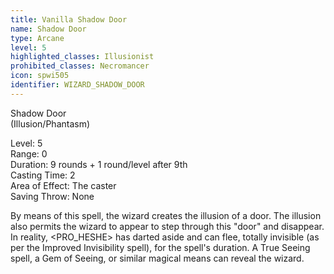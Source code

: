 ```yaml
---
title: Vanilla Shadow Door
name: Shadow Door
type: Arcane
level: 5
highlighted_classes: Illusionist
prohibited_classes: Necromancer
icon: spwi505
identifier: WIZARD_SHADOW_DOOR
---
```

Shadow Door  
(Illusion/Phantasm)  
  
Level: 5  
Range: 0  
Duration: 9 rounds + 1 round/level after 9th  
Casting Time: 2  
Area of Effect: The caster  
Saving Throw: None  
  
By means of this spell, the wizard creates the illusion of a door. The illusion also permits the wizard to appear to step through this "door" and disappear. In reality, &lt;PRO_HESHE&gt; has darted aside and can flee, totally invisible (as per the Improved Invisibility spell), for the spell's duration. A True Seeing spell, a Gem of Seeing, or similar magical means can reveal the wizard.  
